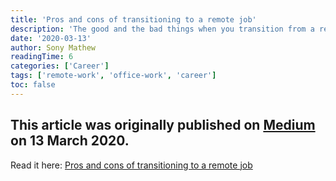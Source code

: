 ```yaml
---
title: 'Pros and cons of transitioning to a remote job'
description: 'The good and the bad things when you transition from a regular office job to remote job like shrinking social circle, depression, freedom to travel etc'
date: '2020-03-13'
author: Sony Mathew
readingTime: 6
categories: ['Career']
tags: ['remote-work', 'office-work', 'career']
toc: false
---
```


This article was originally published on [Medium](https://medium.com/) on 13 March 2020.  
--    
Read it here: [Pros and cons of transitioning to a remote job](https://medium.com/@sonymathew/part-one-pros-and-cons-of-transitioning-to-a-remote-job-bc8fec46bb1c)
